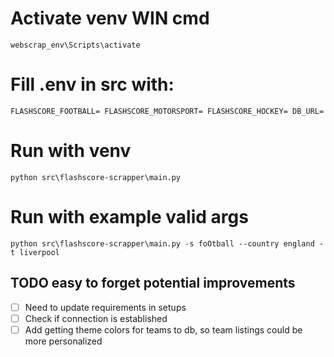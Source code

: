 # Activate venv WIN cmd

`
webscrap_env\Scripts\activate
`

# Fill .env in src with:
`
FLASHSCORE_FOOTBALL=
FLASHSCORE_MOTORSPORT=
FLASHSCORE_HOCKEY=
DB_URL=
`

# Run with venv

`
python src\flashscore-scrapper\main.py
`

# Run with example valid args

`
python src\flashscore-scrapper\main.py -s foOtball --country england -t liverpool
`

## TODO easy to forget potential improvements
- [ ] Need to update requirements in setups
- [ ] Check if connection is established
- [ ] Add getting theme colors for teams to db, so team listings could be more personalized